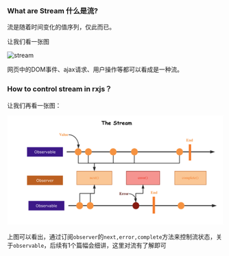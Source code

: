 ### What are Stream 什么是流?

流是随着时间变化的值序列，仅此而已。

让我们看一张图

![stream](https://gitee.com/zhufengpeixun/zhufeng_-rxjs_202108/raw/master/assets/stream.gif)

网页中的DOM事件、ajax请求、用户操作等都可以看成是一种流。

### How to control stream in rxjs？

让我们再看一张图：



![stream](../../static/images/rxjs/stream.png)

上图可以看出，通过订阅`observer`的`next,error,complete`方法来控制流状态，关于`observable`，后续有1个篇幅会细讲，这里对流有了解即可

